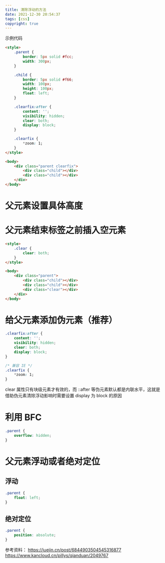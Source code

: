 ```yaml
---
title: 清除浮动的方法
date: 2021-12-30 20:54:37
tags: [css]
copyright: true
---
```

示例代码
```html
<style>
    .parent {
        border: 5px solid #fcc;
        width: 300px;
    }

    .child {
        border: 5px solid #f66;
        width: 100px;
        height: 100px;
        float: left;
    }

    .clearfix:after {
        content: '';
        visibility: hidden;
        clear: both;
        display: block;
    }

    .clearfix {
        *zoom: 1;
    }
</style>

<body>
    <div class="parent clearfix">
        <div class="child"></div>
        <div class="child"></div>
    </div>
</body>
```

# 父元素设置具体高度

# 父元素结束标签之前插入空元素
```html
<style>
    .clear {
        clear: both;
    }
</style>

<body>
    <div class="parent">
        <div class="child"></div>
        <div class="child"></div>
        <div class="clear"></div>
    </div>
</body>
```

# 给父元素添加伪元素（推荐）
```css
.clearfix:after {
    content: '';
    visibility: hidden;
    clear: both;
    display: block;
}

/* 兼容 IE */
.clearfix {
    *zoom: 1;
}
```
clear 属性只有块级元素才有效的，而 ::after 等伪元素默认都是内联水平，这就是借助伪元素清除浮动影响时需要设置 display 为 block 的原因

# 利用 BFC
```css
.parent {
    overflow: hidden;
}
```

# 父元素浮动或者绝对定位
## 浮动
```css
.parent {
    float: left;
}
```
## 绝对定位
```css
.parent {
    position: absolute;
}
```

参考资料：
https://juejin.cn/post/6844903504545316877
https://www.kancloud.cn/pillys/qianduan/2049767